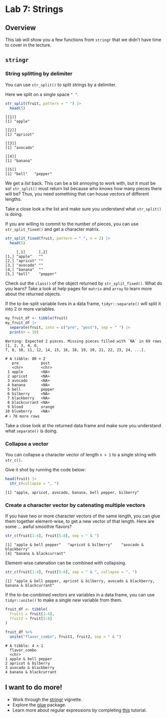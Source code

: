 # Lab 7: Strings


## Overview

This lab will show you a few functions from `stringr` that we didn’t
have time to cover in the lecture.

## `stringr`

### String splitting by delimiter

You can use `str_split()` to split strings by a delimiter.

Here we split on a single space `" "`.

``` r
str_split(fruit, pattern = " ") |> 
  head(5)
```

    [[1]]
    [1] "apple"

    [[2]]
    [1] "apricot"

    [[3]]
    [1] "avocado"

    [[4]]
    [1] "banana"

    [[5]]
    [1] "bell"   "pepper"

We get a *list* back. This can be a bit annoying to work with, but it
must be so! `str_split()` must return list because who knows how many
pieces there will be? Thus, you need something that can house vectors of
different lengths.

Take a close look a the list and make sure you understand what
`str_split()` is doing.

If you are willing to commit to the number of pieces, you can use
`str_split_fixed()` and get a character matrix.

``` r
str_split_fixed(fruit, pattern = " ", n = 2) |> 
  head(5)
```

         [,1]      [,2]    
    [1,] "apple"   ""      
    [2,] "apricot" ""      
    [3,] "avocado" ""      
    [4,] "banana"  ""      
    [5,] "bell"    "pepper"

Check out the `class()` of the object returned by `str_split_fixed()`.
What do you learn? Take a look at help pages for `matrix` and `array` to
learn more about the returned objects.

If the to-be-split variable lives in a data frame, `tidyr::separate()`
will split it into 2 or more variables.

``` r
my_fruit_df <- tibble(fruit)
my_fruit_df |> 
  separate(fruit, into = c("pre", "post"), sep = " ") |> 
  print(n = 10)
```

    Warning: Expected 2 pieces. Missing pieces filled with `NA` in 69 rows [1, 2, 3, 4, 6,
    7, 8, 10, 11, 12, 14, 15, 16, 18, 19, 20, 21, 22, 23, 24, ...].

    # A tibble: 80 × 2
       pre          post  
       <chr>        <chr> 
     1 apple        <NA>  
     2 apricot      <NA>  
     3 avocado      <NA>  
     4 banana       <NA>  
     5 bell         pepper
     6 bilberry     <NA>  
     7 blackberry   <NA>  
     8 blackcurrant <NA>  
     9 blood        orange
    10 blueberry    <NA>  
    # ℹ 70 more rows

Take a close look at the returned data frame and make sure you
understand what `separate()` is doing.

### Collapse a vector

You can collapse a character vector of length `n > 1` to a single string
with `str_c()`.

Give it shot by running the code below:

``` r
head(fruit) |> 
  str_c(collapse = ", ")
```

    [1] "apple, apricot, avocado, banana, bell pepper, bilberry"

### Create a character vector by catenating multiple vectors

If you have two or more character vectors of the same length, you can
glue them together element-wise, to get a new vector of that length.
Here are some … awful smoothie flavors?

``` r
str_c(fruit[1:4], fruit[5:8], sep = " & ")
```

    [1] "apple & bell pepper"   "apricot & bilberry"    "avocado & blackberry" 
    [4] "banana & blackcurrant"

Element-wise catenation can be combined with collapsing.

``` r
str_c(fruit[1:4], fruit[5:8], sep = " & ", collapse = ", ")
```

    [1] "apple & bell pepper, apricot & bilberry, avocado & blackberry, banana & blackcurrant"

If the to-be-combined vectors are variables in a data frame, you can use
`tidyr::unite()` to make a single new variable from them.

``` r
fruit_df <- tibble(
  fruit1 = fruit[1:4],
  fruit2 = fruit[5:8]
)

fruit_df %>% 
  unite("flavor_combo", fruit1, fruit2, sep = " & ")
```

    # A tibble: 4 × 1
      flavor_combo         
      <chr>                
    1 apple & bell pepper  
    2 apricot & bilberry   
    3 avocado & blackberry 
    4 banana & blackcurrant

## I want to do more!

- Work through the
  [stringr](https://cran.r-project.org/web/packages/stringr/vignettes/stringr.html)
  vignette.
- Explore the [glue](https://glue.tidyverse.org/) package.
- Learn more about regular expressions by completing
  [this](https://regexone.com/) tutorial.
